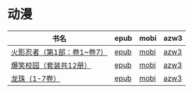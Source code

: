 # 动漫

| 书名 | epub | mobi | azw3 |
| --- | --- | --- | --- |
| [火影忍者（第1部：卷1~卷7）](http://ct.dalanmei.com/f/31084289-571798111-f06012) | [epub](http://ct.dalanmei.com/f/31084289-571798111-f06012) | [mobi](http://ct.dalanmei.com/f/31084289-571531455-dee0b2) | [azw3](http://ct.dalanmei.com/f/31084289-572194931-3347bc) |
| [爆笑校园（套装共12册）](http://ct.dalanmei.com/f/31084289-571818244-9e0a4e) | [epub](http://ct.dalanmei.com/f/31084289-571818244-9e0a4e) | [mobi](http://ct.dalanmei.com/f/31084289-571547918-910e89) | [azw3](http://ct.dalanmei.com/f/31084289-572198593-b122a4) |
| [龙珠（1-7卷）](http://ct.dalanmei.com/f/31084289-571777793-5882d5) | [epub](http://ct.dalanmei.com/f/31084289-571777793-5882d5) | [mobi](http://ct.dalanmei.com/f/31084289-571517032-8e8292) | [azw3](http://ct.dalanmei.com/f/31084289-571923197-b54815) |
